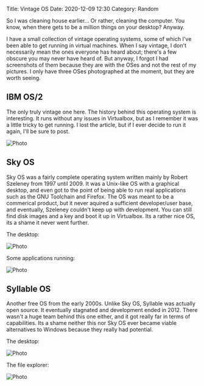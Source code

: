 Title: Vintage OS
Date: 2020-12-09 12:30
Category: Random

So I was cleaning house earlier... Or rather, cleaning the computer. You know, when there gets to be a million things on your desktop? Anyway.

I have a small collection of vintage operating systems, some of which I've been able to get running in virtual machines. When I say vintage, I don't necessarily mean the ones everyone has heard about; there's a few obscure you may never have heard of. But anyway, I forgot I had screenshots of them because they are with the OSes and not the rest of my pictures. I only have three OSes photographed at the moment, but they are worth seeing.

## IBM OS/2

The only truly vintage one here. The history behind this operating system is interesting. It runs without any issues in Virtualbox, but as I remember it was a little tricky to get running. I lost the article, but if I ever decide to run it again, I'll be sure to post.

![Photo]({attach}images/os2.png)

## Sky OS

Sky OS was a fairly complete operating system written mainly by Robert Szeleney from 1997 until 2009. It was a Unix-like OS with a graphical desktop, and even got to the point of being able to run real applications such as the GNU Toolchain and Firefox. The OS was meant to be a commerical product, but it never aquired a sufficient developer/user base, and eventually, Szeleney couldn't keep up with development. You can still find disk images and a key and boot it up in Virtualbox. Its a rather nice OS, its a shame it never went further.

The desktop:

![Photo]({attach}images/skyos1.png)

Some applications running:

![Photo]({attach}images/skyos2.png)

## Syllable OS

Another free OS from the early 2000s. Unlike Sky OS, Syllable was actually open source. It eventually stagnated and development ended in 2012. There wasn't a huge team behind this one either, and it got really far in terms of capabilities. Its a shame neither this nor Sky OS ever became viable alternatives to Windows because they really had potential.

The desktop:

![Photo]({attach}images/syllable1.png)

The file explorer:

![Photo]({attach}images/syllable2.png)

